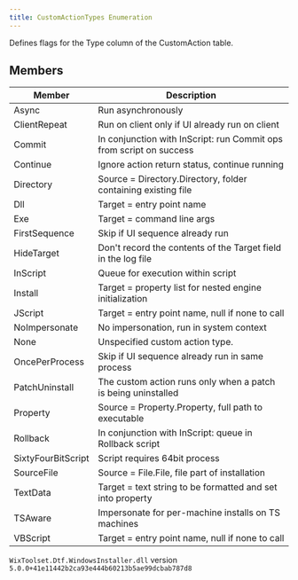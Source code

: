 ```yaml
---
title: CustomActionTypes Enumeration
---
```

Defines flags for the Type column of the CustomAction table.
## Members
| Member | Description |
| ------ | ----------- |
| Async | Run asynchronously |
| ClientRepeat | Run on client only if UI already run on client |
| Commit | In conjunction with InScript: run Commit ops from script on success |
| Continue | Ignore action return status, continue running |
| Directory | Source = Directory.Directory, folder containing existing file |
| Dll | Target = entry point name |
| Exe | Target = command line args |
| FirstSequence | Skip if UI sequence already run |
| HideTarget | Don't record the contents of the Target field in the log file |
| InScript | Queue for execution within script |
| Install | Target = property list for nested engine initialization |
| JScript | Target = entry point name, null if none to call |
| NoImpersonate | No impersonation, run in system context |
| None | Unspecified custom action type. |
| OncePerProcess | Skip if UI sequence already run in same process |
| PatchUninstall | The custom action runs only when a patch is being uninstalled |
| Property | Source = Property.Property, full path to executable |
| Rollback | In conjunction with InScript: queue in Rollback script |
| SixtyFourBitScript | Script requires 64bit process |
| SourceFile | Source = File.File, file part of installation |
| TextData | Target = text string to be formatted and set into property |
| TSAware | Impersonate for per-machine installs on TS machines |
| VBScript | Target = entry point name, null if none to call |
`WixToolset.Dtf.WindowsInstaller.dll` version `5.0.0+41e11442b2ca93e444b60213b5ae99dcbab787d8`
